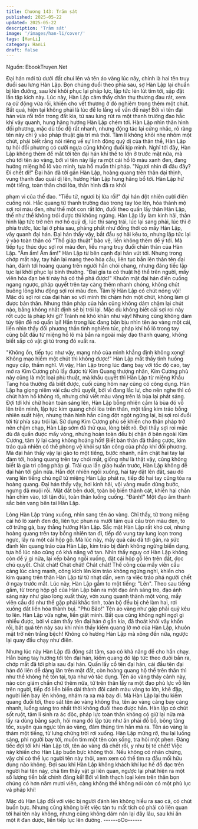 ```yaml
---
title: Chương 143: Trảm sát
published: 2025-05-22
updated: 2025-05-22
description: 'Trảm sát'
image: '/images/han-li/cover/'
tags: [HanLi]
category: HanLi
draft: false
---
```


Nguồn: EbookTruyen.Net

Đại hán mới từ dưới đất chui lên và tên áo vàng lúc nãy, chính là
hai tên truy đuổi sau lưng Hàn Lập.
Bọn chúng đuổi theo phía sau, sợ Hàn Lập lại chuẩn bị lên
đường, sau khi khôi phục lại pháp lực, lập tức lén lút tìm tới, sặp
đặt lần tập kích này.
Lúc này, Hàn Lập cảm thấy chân thụ thương đau rát, xem ra cử
động vừa rồi, khiến cho vết thương ở đó nghiêm trọng thêm một
chút.
Bất quá, hiện tại không phải là lúc để lo lắng về vấn đề này! Bởi vì
tên đại hán vừa rối trốn trong đất kia, từ sau lưng rút ra một thanh
trường đao hắc khí vây quanh, hung hăng hướng Hàn Lập chém
tới.
Hàn Lập nhìn thân hình đối phương, mặc dù tốc độ rất nhanh,
nhưng động tác lại cứng nhắc, rõ ràng tên này chỉ ỷ vào pháp
thuật gia trì mà thôi. Tâm lí không khỏi nhẹ nhõm một chút, phải
biết rằng nói riêng về sự linh động quỷ dị của thân thể, Hàn Lập
tự hỏi đối phương có cưỡi ngựa cũng không đuổi kịp mình.
Nghĩ tới đây, Hàn Lập không thèm để mắt tới tên đại hán khí thế
to lớn ở trước mặt nữa, mà chú tới tên áo vàng, bởi vì tên này lấy
ra một cái hồ lô màu xanh đen, đang hướng miệng hồ lô vào
mình, tựa hồ muốn thi pháp.
"Ngươi nhìn đi đâu đây? Đi chết đi!"
Đại hán đã tới gần Hàn Lập, hoàng quang trên thân đại thịnh,
vung thanh đao quái dị lên, hướng Hàn Lập hung hăng bổ tới.
Hàn Lập hừ một tiếng, toàn thân chói lòa, thân hình đã ra khỏi

phạm vi của thế đao.
"Tiểu tử, ngươi bị lừa rồi!" đại hán đột nhiên cười điên cuồng nói.
Hắc quang từ thanh trường đao trong tay lóe lên, hóa thành mộ
sợi roi màu đen, như thể một con rắt lớn, đuổi theo quấn lấy thân
Hàn Lập, thế như thể không trói được thì không ngừng.
Hàn Lập lấy làm kinh hãi, thân hình lập tức trở nên mơ hồ quỷ dị,
lúc thì sang trái, lúc lại sang phải, lúc thì ở phía trước, lúc lại ở
phía sau, phảng phất như đồng thới có mấy Hàn Lập, vây quanh
đại hán.
Đại hán thấy vậy, bắt đầu sợ hãi kêu to, nhưng lập tức lại ỷ vào
toàn thân có "Thổ giáp thuật" bảo vệ, liền không thèm để ý tới. Mà
tiếp tục thúc dục sợi roi màu đen, liều mạng truy đuổi chân thân
của Hàn Lập.
"Ầm ầm! Ầm ầm!" Hàn Lập từ bên cạnh đại hán vút tới. Nhưng
trong chớp mắt này, tay hắn lại mang theo hỏa cầu, liên tục bắn
lên thân tên đại hán, đánh tới hoàng quang trên người hắn chói
chang, nhưng đáng tiếc lập tực lại khôi phục lại bình thường.
"Đại gia ta có thuật hộ thể trên người, mấy viên hỏa đạn bé tí này
há có thể phá được!" Khuôn mặt đại hán điên cuồng ngang
ngược, pháp quyết trên tay càng thêm nhanh chóng, không chút
buông lỏng khu động sợi roi màu đen.
Tâm lý Hàn Lập có chút nóng vội! Mặc dù sợi roi của đại hán so
với mình thì chậm hơn một chút, không làm gì được bản thân.
Nhưng thân pháp của hắn cũng không dám chậm lại chút nào,
bằng không nhất định sẽ bị trói lại. Mặc dù không biết cái sợi roi
này rốt cuộc là pháp khí gì? Tránh né khó khăn như vậy! Nhưng
cũng không dám tùy tiện để nó quấn lại!
Hắn trong lúc đang bận bịu nhìn tên áo vàng một cái, liền nhìn
thấy đối phương thần tình nghiêm túc, pháp khí hồ lô trong tay
cũng bắt đầu từ miệng hồ lô mà bắn ra ngoài mấy đạo thanh
quang, không biết sắp có vật gì từ trong đó xuất ra.

"Không ổn, tiếp tục như vậy, mạng nhỏ của mình khẳng định
không xong! Không mạo hiểm một chút thì không được!" Hàn Lập
mắt thấy tình huống nguy cấp, thầm nghĩ.
Vì vậy, Hàn Lập trong lúc đang bay với tốc độ cao, tay mở ra Kim
Cương phù lấy được từ Kim Quang thượng nhân, Kim Cương
phù này cũng là một loại phù thuật, mà khẩu quyết thì Hàn Lập từ
miệng Khẩu Tang hòa thường đã biết được, cuối cùng hôm nay
cũng có công dụng.
Hàn Lập hạ giọng niêm vài câu chú quyết, bởi vì đang lắc lư, cho
nên nghe thì có chút hàm hồ không rõ, nhưng chữ viết màu vàng
trên lá bùa lại phát sáng. Đợi tới khi chữ hoàn toàn sáng lên, Hàn
Lập bỗng nhiên cầm lá bùa đó vỗ lên trên mình, lập tực kim
quang chói lòa trên thân, một tầng kim tráo bỗng nhiên suất hiện,
nhưng thân hình hắn cũng đột ngột ngừng lại, bị sợi roi đuổi tới từ
phía sau trói lại.
Sử dụng Kim Cương phù sẽ khiến cho thân pháp trở nên chậm
chạp, Hàn Lập sớm đã thử qua, lòng biết rõ. Đợi thấy sợi roi mặc
dù đã quấn được mấy vòng, nhưng hoàn toàn đều bị chặn ở bên
ngoài Kim Cương, tâm lý lại càng không hoảng hốt! Biết bản thân
đã thắng cược, kim tráo quả nhiên có thể phòng vệ khỏi sự tấn
công của pháp khí đối phương.
Mà đại hán thấy vậy lại gào to một tiếng, bước nhanh, nắm chặt
hai tay lại đám tới, hoàng quang trên tay chói mắt, giống như là
thật vậy, cũng không biết là gia trì công pháp gì.
Trải qua lần giáo huấn trước, Hàn Lập không để đại hán tới gần
nữa. Hắn đột nhiên ngồi xuống, hai tay đặt lên đất, sau đó vang
lên tiếng chú ngữ từ miệng Hàn Lập phát ra, tiếp đó hai tay cũng
tỏa ra hoàng quang.
Đại hán thấy vậy, hơi kinh hãi, vội vàng muốn dừng bước, ngưng
đã muội rồi. Mặt đất bên dưới, toàn bộ biến thành cát, khiến hai
chân hắn chìm vào, tới tận đùi, toàn thân luống cuống.
"Đánh!" Một đạo âm thanh sắc bén vang bên tai Hàn Lập.

Lòng Hàn Lập trùng xuống, nhìn sang tên áo vàng.
Chỉ thấy, từ trong miệng cái hồ lô xanh đen đó, liên tục phun ra
mười tám quả cầu tròn màu đen, to cỡ trứng gà, bay thẳng
hướng Hàn Lập.
Sắc mặt Hàn Lập rất khó coi, nhưng hoàng quang trên tay bỗng
nhiên tan đi, tiếp đó vung tay lung loạn trong ngực, lấy ra một cái
hộp gỗ.
Mà lúc này, mấy quả cầu đã tới gần, ra sức đánh lên quang tráo
của Hàn Lập, kim tráo bị đánh không ngừng biến dạng, tựa hồ lúc
nào cũng có khả năng vỡ tan.
Nhìn thấy nguy cơ Hàn Lập không còn để ý gì nữa, lại xếp bằng
ngồi xuống, đặt cái hộp gỗ lên trên đất, đọc chú quyết.
Chát chát! Chát chát! Chát chát! Thế công của mấy viên cầu càng
lúc càng mạnh, công kích lên kim tráo không ngừng nghỉ, khiến
cho kim quang trên thân Hàn Lập từ từ nhạt dần, xem ra việc tráo
phá người chết ở ngay trước mắt.
Lúc này, Hàn Lập gầm to một tiếng:
"Lên".
Theo sau tiếng gầm, từ trong hộp gỗ của Hàn Lập bắn ra một đạo
ánh sáng tro, đạo ánh sáng này như giao long xuất thủy, vờn
xung quanh thành một vòng, mấy viên cầu đó như thể gặp phải
khắc tinh, toàn bộ đều bị chẻ làm hai, rơi xuống đất liền hóa thành
bụi.
"Phù Bảo!" Tên áo vàng như gặp phải quỷ kêu to lên.
Hàn Lập vừa nghe, liền giật mình. Bất qua cũng không nghĩ ngợi
gì nhiều được, bởi vì cảm thấy tên đại hán ở gần kia, đã thoát
khỏi vây khốn rồi, bất quá tên này sau khi nhìn thấy kiếm quang
lờ mờ của Hàn Lập, khuôn mặt trở nên trắng bệch! Không có
hướng Hàn Lập mà xông đến nữa, ngược lại quay đầu chạy như
điên.

Nhưng lúc này Hàn Lập đã động sát tâm, sao có khả năng để cho
hắn chạy. Hắn búng tay hướng tới tên đại hán, kiếm quang đó lập
tức theo đuôi bắn ra, chớp mắt đã tới phía sau đại hán.
Quấn lấy cổ tên đại hán, cái đầu tên đại hán đó liên dễ dàng lăn
trên mặt đất, còn hoàng quang hộ thể trên thân thì như thể không
hề tồn tại, tựa như vô tác dụng.
Tên áo vàng thấy cảnh này, nào còn giám chần chừ thêm nữa, từ
trên thân lấy ra một đạo phù lực vỗ lên trên người, tiếp đó liền
biến dài thành đôi cánh màu vàng to lớn, khẽ đập, người liền bay
lên không, nhám ra xa mà bay đi.
Mà Hàn Lập lại thu kiếm quang đuổi tới, theo sát tên áo vàng
không tha, tên áo vàng càng bay càng nhanh, luồng sáng tro nhất
thời không đuổi theo được hắn.
Hàn lập có chút sốt ruột, tâm lí sinh ra ác độc, pháp lực toàn thân
không có giữ lại nữa mà lấy ra dùng bằng sạch, hôi mang đó lập
tức như ăn phải đồ bổ, bông tăng tốc, xuyên qua ngực tên áo
vàng, đâm thủng tim hắn mà ra.
Tên áo vàng la thảm một tiếng, từ lưng chừng trời rơi xuống.
Hàn Lập mừng rỡ, thu lại luồng sáng, phi người bay tới, muốn tìm
một tên còn sống, tra hỏi một phen.
Đáng tiếc đợi tới khi Hàn Lập tới, tên áo vàng đã chết rồi, y như bị
té chết! Việc này khiến cho Hàn Lập buồn bực không thôi.
Nếu không có nhân chứng, vậy chỉ có thể lục người tên này thôi,
xem xem có thể tìm ra đầu mối hữu dụng nào không.
Đợi sau khi Hàn Lập không khách khí lục hế đồ đạc trên người
hai tên này, chả tìm thấy vật gì liên quan, ngược lại phát hiện ra
một số lượng tiền bất chính đáng kể! Bởi vì linh thạch loại kém
trên thân bọn chúng có hơn năm mươi viên, càng không thể
không nói còn có một phù lục và pháp khí!

Mặc dù Hàn Lập đối với việc bị người đánh lén không hiểu ra sao
cả, có chút buồn bực. Nhưng cũng không biết việc tán tu mất tích
có phải có liên quan tới hai tên này không, nhưng cũng không
dám nán lại đây lâu, sau khi ăn một ít đan dược, liền tiếp lục lên
đường.
------oOo------
